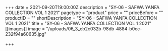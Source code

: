 +++
date = 2021-09-20T19:00:00Z
description = "SY-06 - SAFWA YANFA COLLECTION VOL 1 2021"
pagetype = "product"
price = ""
priceBefore = ""
productID = ""
shortDescription = "SY-06 - SAFWA YANFA COLLECTION VOL 1 2021"
title = "SY-06 - SAFWA YANFA COLLECTION VOL 1 2021"
[[images]]
image = "/uploads/06_3_eb2c032b-98db-4884-b0cc-232f94a60635.jpg"

+++
